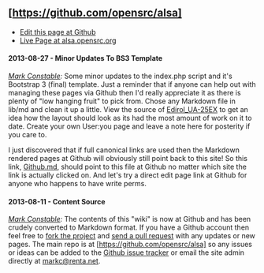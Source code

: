 ## [https://github.com/opensrc/alsa]

- [Edit this page at Github]
- [Live Page at alsa.opensrc.org]

#### 2013-08-27 - Minor Updates To BS3 Template

_[Mark Constable]:_ Some minor updates to the index.php script and it's
Bootstrap 3 (final) template. Just a reminder that if anyone can help out with
managing these pages via Github then I'd really appreciate it as there is plenty
of "low hanging fruit" to pick from. Chose any Markdown file in lib/md and
clean it up a little. View the source of [Edirol_UA-25EX] to get an idea how
the layout should look as its had the most amount of work on it to date. Create
your own User:you page and leave a note here for posterity if you care to.

I just discovered that if full canonical links are used then the Markdown
rendered pages at Github will obviously still point back to this site! So this
link, [Github.md], should point to this file at Github no matter which site the
link is actually clicked on. And let's try a direct edit page link at Github
for anyone who happens to have write perms.

#### 2013-08-11 - Content Source

_[Mark Constable]:_ The contents of this "wiki" is now at Github and has been
crudely converted to Markdown format. If you have a Github account then feel
free to [fork the project] and [send a pull request] with any updates or new
pages. The main repo is at [https://github.com/opensrc/alsa] so any issues or
ideas can be added to the [Github issue tracker] or email the site admin
directly at [markc@renta.net].

[Mark Constable]: http://alsa.opensrc.org/User:Markc
[fork the project]: https://help.github.com/articles/fork-a-repo
[send a pull request]: https://help.github.com/articles/using-pull-requests
[Github issue tracker]: https://github.com/opensrc/alsa/issues
[markc@renta.net]: mailto:markc@renta.net
[Edirol_UA-25EX]: http://alsa.opensrc.org/Edirol_UA-25EX
[Github.md]: https://github.com/opensrc/alsa/blob/master/lib/md/Github.md
[Edit this page at Github]: https://github.com/opensrc/alsa/edit/master/lib/md/Github.md
[https://github.com/opensrc/alsa]: https://github.com/opensrc/alsa
[Live Page at alsa.opensrc.org]: http://alsa.opensrc.org/Github

